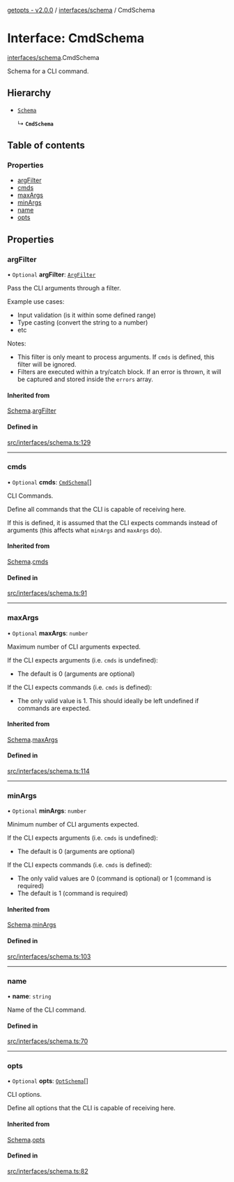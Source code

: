 [getopts - v2.0.0](../README.md) / [interfaces/schema](../modules/interfaces_schema.md) / CmdSchema

# Interface: CmdSchema

[interfaces/schema](../modules/interfaces_schema.md).CmdSchema

Schema for a CLI command.

## Hierarchy

- [`Schema`](interfaces_schema.Schema.md)

  ↳ **`CmdSchema`**

## Table of contents

### Properties

- [argFilter](interfaces_schema.CmdSchema.md#argfilter)
- [cmds](interfaces_schema.CmdSchema.md#cmds)
- [maxArgs](interfaces_schema.CmdSchema.md#maxargs)
- [minArgs](interfaces_schema.CmdSchema.md#minargs)
- [name](interfaces_schema.CmdSchema.md#name)
- [opts](interfaces_schema.CmdSchema.md#opts)

## Properties

### argFilter

• `Optional` **argFilter**: [`ArgFilter`](interfaces_schema.ArgFilter.md)

Pass the CLI arguments through a filter.

Example use cases:

- Input validation (is it within some defined range)
- Type casting (convert the string to a number)
- etc

Notes:

- This filter is only meant to process arguments. If `cmds` is defined,
  this filter will be ignored.
- Filters are executed within a try/catch block. If an error is thrown, it
  will be captured and stored inside the `errors` array.

#### Inherited from

[Schema](interfaces_schema.Schema.md).[argFilter](interfaces_schema.Schema.md#argfilter)

#### Defined in

[src/interfaces/schema.ts:129](https://github.com/prasadrajandran/node-getopts/blob/f04388b/src/interfaces/schema.ts#L129)

---

### cmds

• `Optional` **cmds**: [`CmdSchema`](interfaces_schema.CmdSchema.md)[]

CLI Commands.

Define all commands that the CLI is capable of receiving here.

If this is defined, it is assumed that the CLI expects commands instead of
arguments (this affects what `minArgs` and `maxArgs` do).

#### Inherited from

[Schema](interfaces_schema.Schema.md).[cmds](interfaces_schema.Schema.md#cmds)

#### Defined in

[src/interfaces/schema.ts:91](https://github.com/prasadrajandran/node-getopts/blob/f04388b/src/interfaces/schema.ts#L91)

---

### maxArgs

• `Optional` **maxArgs**: `number`

Maximum number of CLI arguments expected.

If the CLI expects arguments (i.e. `cmds` is undefined):

- The default is 0 (arguments are optional)

If the CLI expects commands (i.e. `cmds` is defined):

- The only valid value is 1. This should ideally be left undefined if
  commands are expected.

#### Inherited from

[Schema](interfaces_schema.Schema.md).[maxArgs](interfaces_schema.Schema.md#maxargs)

#### Defined in

[src/interfaces/schema.ts:114](https://github.com/prasadrajandran/node-getopts/blob/f04388b/src/interfaces/schema.ts#L114)

---

### minArgs

• `Optional` **minArgs**: `number`

Minimum number of CLI arguments expected.

If the CLI expects arguments (i.e. `cmds` is undefined):

- The default is 0 (arguments are optional)

If the CLI expects commands (i.e. `cmds` is defined):

- The only valid values are 0 (command is optional) or 1 (command is
  required)
- The default is 1 (command is required)

#### Inherited from

[Schema](interfaces_schema.Schema.md).[minArgs](interfaces_schema.Schema.md#minargs)

#### Defined in

[src/interfaces/schema.ts:103](https://github.com/prasadrajandran/node-getopts/blob/f04388b/src/interfaces/schema.ts#L103)

---

### name

• **name**: `string`

Name of the CLI command.

#### Defined in

[src/interfaces/schema.ts:70](https://github.com/prasadrajandran/node-getopts/blob/f04388b/src/interfaces/schema.ts#L70)

---

### opts

• `Optional` **opts**: [`OptSchema`](interfaces_schema.OptSchema.md)[]

CLI options.

Define all options that the CLI is capable of receiving here.

#### Inherited from

[Schema](interfaces_schema.Schema.md).[opts](interfaces_schema.Schema.md#opts)

#### Defined in

[src/interfaces/schema.ts:82](https://github.com/prasadrajandran/node-getopts/blob/f04388b/src/interfaces/schema.ts#L82)
